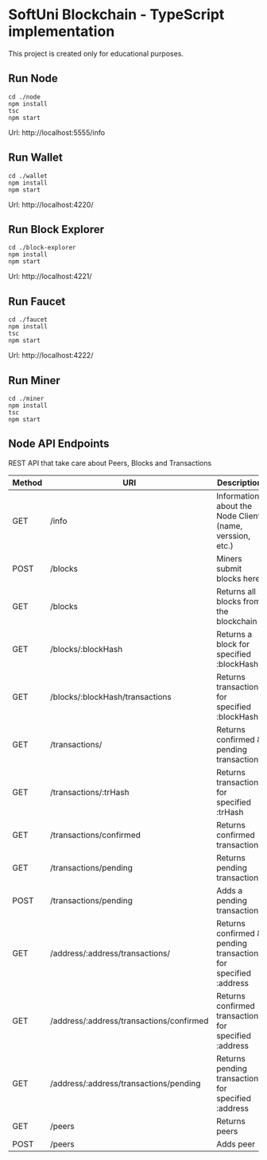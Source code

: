 # SoftUni Blockchain - TypeScript implementation

This project is created only for educational purposes.

## Run Node

```
cd ./node
npm install
tsc
npm start
```

Url: http://localhost:5555/info

## Run Wallet

```
cd ./wallet
npm install
npm start
```

Url: http://localhost:4220/

## Run Block Explorer

```
cd ./block-explorer
npm install
npm start
```

Url: http://localhost:4221/

## Run Faucet

```
cd ./faucet
npm install
tsc
npm start
```

Url: http://localhost:4222/

## Run Miner

```
cd ./miner
npm install
tsc
npm start
```

## Node API Endpoints

REST API that take care about Peers, Blocks and Transactions

Method | URI | Description
--- | --- | ---
GET | /info | Information about the Node Client (name, verssion, etc.)
POST | /blocks | Miners submit blocks here
GET | /blocks | Returns all blocks from the blockchain
GET | /blocks/:blockHash | Returns а block for specified :blockHash
GET | /blocks/:blockHash/transactions | Returns transactions for specified :blockHash
GET | /transactions/ | Returns confirmed & pending transactions
GET | /transactions/:trHash | Returns transaction for specified :trHash
GET | /transactions/confirmed | Returns confirmed transactions
GET | /transactions/pending | Returns pending transactions
POST | /transactions/pending | Adds a pending transaction
GET | /address/:address/transactions/ | Returns confirmed & pending transactions for specified :address
GET | /address/:address/transactions/confirmed | Returns confirmed transactions for specified :address
GET | /address/:address/transactions/pending | Returns pending transactions for specified :address
GET | /peers | Returns peers
POST | /peers | Adds peer
